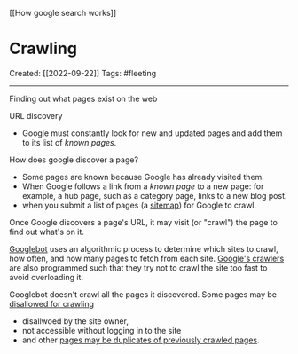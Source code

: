 [[How google search works]]

# Crawling
Created:  [[2022-09-22]]
Tags: #fleeting 

---
Finding out what pages exist on the web

URL discovery
- Google must constantly look for new and updated pages and add them to its list of *known pages*. 

How does google discover a page?
- Some pages are known because Google has already visited them. 
- When Google follows a link from a *known page* to a new page: for example, a hub page, such as a category page, links to a new blog post. 
- when you submit a list of pages (a [sitemap](https://developers.google.com/search/docs/advanced/sitemaps/overview)) for Google to crawl. 

Once Google discovers a page's URL, 
    it may visit (or "crawl") the page to find out what's on it.

[Googlebot](https://developers.google.com/search/docs/advanced/crawling/googlebot) uses an algorithmic process to determine which sites to crawl, how often, and how many pages to fetch from each site. 
[Google's crawlers](https://developers.google.com/search/docs/advanced/crawling/overview-google-crawlers) are also programmed such that they try not to crawl the site too fast to avoid overloading it. 

Googlebot doesn't crawl all the pages it discovered. 
Some pages may be [disallowed for crawling](https://developers.google.com/search/docs/advanced/robots/robots_txt#disallow) 
- disallwoed by the site owner,
- not accessible without logging in to the site
- and other [pages may be duplicates of previously crawled pages](https://developers.google.com/search/docs/advanced/crawling/consolidate-duplicate-urls).












